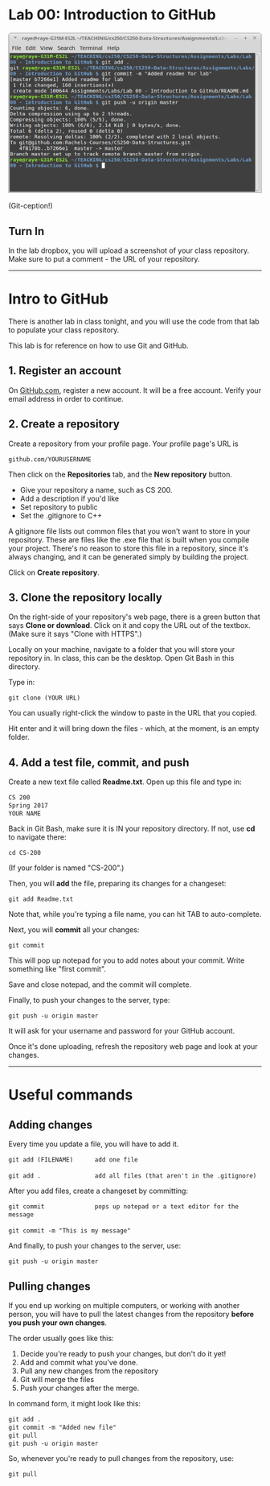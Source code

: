 # Lab 00: Introduction to GitHub

![Example commit](images/commit.png)

(Git-ception!)

## Turn In

In the lab dropbox, you will upload a screenshot of your class repository.
Make sure to put a comment - the URL of your repository.

---

# Intro to GitHub

There is another lab in class tonight, and you will use the code from
that lab to populate your class repository.

This lab is for reference on how to use Git and GitHub.

## 1. Register an account

On [GitHub.com](https://github.com/), register a new account.
It will be a free account. Verify your email address in order to continue.

## 2. Create a repository

Create a repository from your profile page. Your profile page's URL is

	github.com/YOURUSERNAME
	
Then click on the **Repositories** tab, and the **New repository** button.

* Give your repository a name, such as CS 200.
* Add a description if you'd like
* Set repository to public
* Set the .gitignore to C++

A gitignore file lists out common files that you won't want to store in
your repository. These are files like the .exe file that is built
when you compile your project. There's no reason to store this file
in a repository, since it's always changing, and it can be generated
simply by building the project.

Click on **Create repository**.

## 3. Clone the repository locally

On the right-side of your repository's web page, there is a green button
that says **Clone or download**.  Click on it and copy the 
URL out of the textbox. (Make sure it says "Clone with HTTPS".)

Locally on your machine, navigate to a folder that you will store your
repository in. In class, this can be the desktop.
Open Git Bash in this directory.

Type in:

	git clone (YOUR URL)
	
You can usually right-click the window to paste in the URL that you copied.

Hit enter and it will bring down the files - which, at the moment, is an empty folder.

## 4. Add a test file, commit, and push

Create a new text file called **Readme.txt**. Open up this file
and type in:

	CS 200
	Spring 2017
	YOUR NAME
	
Back in Git Bash, make sure it is IN your repository directory. If not, use **cd** to navigate there:

	cd CS-200
	
(If your folder is named "CS-200".)

Then, you will **add** the file, preparing its changes for a changeset:

	git add Readme.txt
	
Note that, while you're typing a file name, you can hit TAB to auto-complete.

Next, you will **commit** all your changes:

	git commit
	
This will pop up notepad for you to add notes about your commit.
Write something like "first commit".

Save and close notepad, and the commit will complete.

Finally, to push your changes to the server, type:

	git push -u origin master
	
It will ask for your username and password for your GitHub account.

Once it's done uploading, refresh the repository web page and look at your changes.

---

# Useful commands

## Adding changes

Every time you update a file, you will have to add it.

	git add (FILENAME)		add one file
	
	git add .				add all files (that aren't in the .gitignore)
	
After you add files, create a changeset by committing:

	git commit				pops up notepad or a text editor for the message
	
	git commit -m "This is my message"
	
And finally, to push your changes to the server, use:

	git push -u origin master
	
## Pulling changes

If you end up working on multiple computers, or working with another person,
you will have to pull the latest changes from the repository **before you push your own changes**.

The order usually goes like this:

1. Decide you're ready to push your changes, but don't do it yet!
2. Add and commit what you've done.
3. Pull any new changes from the repository
4. Git will merge the files
5. Push your changes after the merge.

In command form, it might look like this:

	git add .
	git commit -m "Added new file"
	git pull
	git push -u origin master
	
So, whenever you're ready to pull changes from the repository, use:

	git pull
	

















